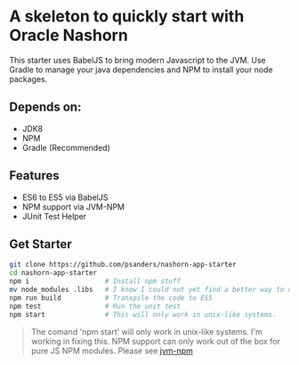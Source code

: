 # A skeleton to quickly start with Oracle Nashorn

This starter uses BabelJS to bring modern Javascript to the JVM. Use Gradle to manage your java dependencies
and NPM to install your node packages.

## Depends on:

- JDK8
- NPM
- Gradle (Recommended)

## Features

- ES6 to ES5 via BabelJS
- NPM support via JVM-NPM
- JUnit Test Helper

## Get Starter

```bash
git clone https://github.com/psanders/nashorn-app-starter
cd nashorn-app-starter
npm i                   # Install npm stuff
mv node_modules .libs   # I know I could not yet find a better way to do this
npm run build           # Transpile the code to ES5
npm test                # Run the unit test
npm start               # This will only work in unix-like systems.
```

> The comand 'npm start' will only work in unix-like systems. I'm working in fixing this.
> NPM support can only work out of the box for pure JS NPM modules. Please see [jvm-npm](https://github.com/nodyn/jvm-npm)
